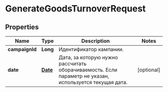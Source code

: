 

# GenerateGoodsTurnoverRequest

## Properties

Name | Type | Description | Notes
------------ | ------------- | ------------- | -------------
**campaignId** | **Long** | Идентификатор кампании. | 
**date** | [**Date**](Date.md) | Дата, за которую нужно рассчитать оборачиваемость. Если параметр не указан, используется текущая дата. |  [optional]




